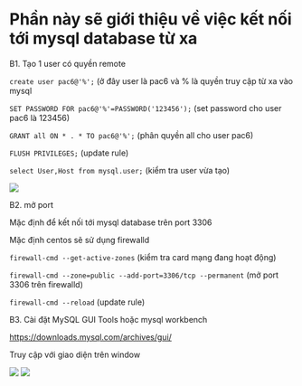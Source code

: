 # Phần này sẽ giới thiệu về việc kết nối tới mysql database từ xa

B1. Tạo 1 user có quyền remote

`create user pac6@'%';` (ở đây user là pac6 và % là quyền truy cập từ xa vào mysql

`SET PASSWORD FOR pac6@'%'=PASSWORD('123456');` (set password cho user pac6 là 123456)

`GRANT all ON * . * TO pac6@'%';` (phân quyền all cho user pac6)

`FLUSH PRIVILEGES;`  (update rule)

`select User,Host from mysql.user;` (kiểm tra user vừa tạo)

<img src="https://i.imgur.com/oB60OBy.png">

B2. mở port 

Mặc định để kết nối tới mysql database trên port 3306

Mặc định centos sẽ sử dụng firewalld

`firewall-cmd --get-active-zones` (kiểm tra card mạng đang hoạt động)

`firewall-cmd --zone=public --add-port=3306/tcp --permanent`  (mở port 3306 trên firewalld)

`firewall-cmd --reload` (update rule)

B3. Cài đặt MySQL GUI Tools hoặc mysql workbench

https://downloads.mysql.com/archives/gui/

Truy cập với giao diện trên window 

<img src="https://i.imgur.com/VMThFNU.png">

<img src="https://i.imgur.com/7YJGooC.png">
